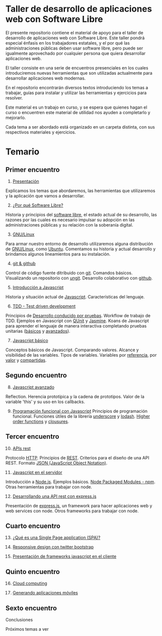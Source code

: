 # Taller de desarrollo de aplicaciones web con Software Libre

El presente repositorio contiene el material de apoyo para el taller de desarrollo de aplicaciones web con Software Libre. Este taller pondrá especial énfasis en los trabajadores estatales, y el por qué las administraciones públicas deben usar software libre, pero puede ser igualmente aprovechado por cualquier persona que quiera desarrollar aplicaciones web.

El taller consiste en una serie de encuentros presenciales en los cuales introduciremos nuevas herramientas que son utilizadas actualmente para desarrollar aplicaciones web modernas.

En el repositorio encontrarán diversos textos introduciendo los temas a trabajar, guías para instalar y utilizar las herramientas y ejercicios para resolver.

Este material es un trabajo en curso, y se espera que quienes hagan el curso o encuentren este material de utilidad nos ayuden a completarlo y mejorarlo.

Cada tema a ser abordado está organizado en un carpeta distinta, con sus respectivos materiales y ejercicios.


# Temario


## Primer encuentro

1. [Presentación](01_presentacion/README.md)

Explicamos los temas que abordaremos, las herramientas que utilizaremos y la aplicación que vamos a desarrollar.

2. [¿Por qué Software Libre?](02_floss/README.md)

Historia y principios del [software libre](https://es.wikipedia.org/wiki/Software_libre), el estado actual de su desarrollo, las razones por las cuales es necesario impulsar su adopción en las administraciones públicas y su relación con la soberanía digital.

3. [GNU/Linux](03_gnu-linux/README.md)

Para armar nuestro entorno de desarrollo utilizaremos alguna distribución de [GNU/Linux](https://www.gnu.org/), como [Ubuntu](http://www.ubuntu.com/). Comentamos su historia y actual desarrollo y brindamos algunos lineamientos para su instalación.

4. [git & github](04_git_github/README.md)

Control de código fuente ditribuido con [git](http://www.git-scm.com/). Comandos básicos. Visualizando un repositorio con [ungit](https://github.com/FredrikNoren/ungit). Desarrollo colaborativo con [github](https://github.com/).

5. [Introducción a Javascript](05_js_intro/README.md)

Historia y situación actual de [Javascript](https://es.wikipedia.org/wiki/JavaScript). Características del lenguaje.

6. [TDD - Test driven development](06_tdd/README.md)

Principios de [Desarrollo conducido por pruebas](https://es.wikipedia.org/wiki/Tdd). Workflow de trabajo de TDD. Ejemplos en Javascript con [QUnit](http://qunitjs.com/) y [Jasmine](http://jasmine.github.io/2.0/introduction.html). Koans de Javascript para aprender el lenguaje de manera interactiva completando pruebas unitarias ([básicos](https://github.com/liammclennan/JavaScript-Koans) y [avanzados](https://github.com/mrdavidlaing/javascript-koans)).

7. [Javascript básico](07_js_basico/README.md)

Conceptos básicos de Javascript. Comparando valores. Alcance y visibilidad de las variables. Tipos de variables. Variables por [referencia](https://en.wikipedia.org/wiki/Call_by_reference#Call_by_reference), por [valor](https://en.wikipedia.org/wiki/Evaluation_strategy#Call_by_value) y [compartidas](https://en.wikipedia.org/wiki/Call_by_sharing#Call_by_sharing).

## Segundo encuentro

8. [Javascript avanzado](08_js_avanzado/README.md)

Reflection. Herencia prototípica y la cadena de prototipos. Valor de la variable 'this' y su uso en los callbacks.

9. [Programación funcional con Javascript](09_js_funcional/README.md)
Principios de programación funcional. Funciones útiles de la librería [underscore](http://underscorejs.org/) y [lodash](http://lodash.com/). [Higher order functions](https://en.wikipedia.org/wiki/Higher-order_function) y [clousures](https://en.wikipedia.org/wiki/Closure_%28computer_science%29).

## Tercer encuentro

10. [APIs rest](10_api_rest/README.md)

Protocolo [HTTP](https://es.wikipedia.org/wiki/HTTP). Principios de [REST](https://es.wikipedia.org/wiki/REST). Criterios para el diseño de una API REST. Formato [JSON (JavaScript Object Notation)](http://json.org/).

11. [Javascript en el servidor](11_js_servidor/README.md)

Introducción a [Node.js](http://nodejs.org/). Ejemplos básicos. [Node Packaged Modules - npm](https://npmjs.org/). Otras herramientas para trabajar con node.

12. [Desarrollando una API rest con express.js](12_express/README.md)

Presentación de [express.js](http://expressjs.com/), un framework para hacer aplicaciones web y web services con node. Otros frameworks para trabajar con node.

## Cuarto encuentro

13. [¿Qué es una Single Page application (SPA)?](13_spa/README.md)

14. [Responsive design con twitter bootstrap](14_bootstrap/README.md)

15. [Presentación de frameworks javascript en el cliente](15_js_cliente/README.md)


## Quinto encuentro

16. [Cloud computing](16_cloud/README.md)

17. [Generando aplicaciones móviles](17_movile/README.md)


## Sexto encuentro

Conclusiones

Próximos temas a ver



